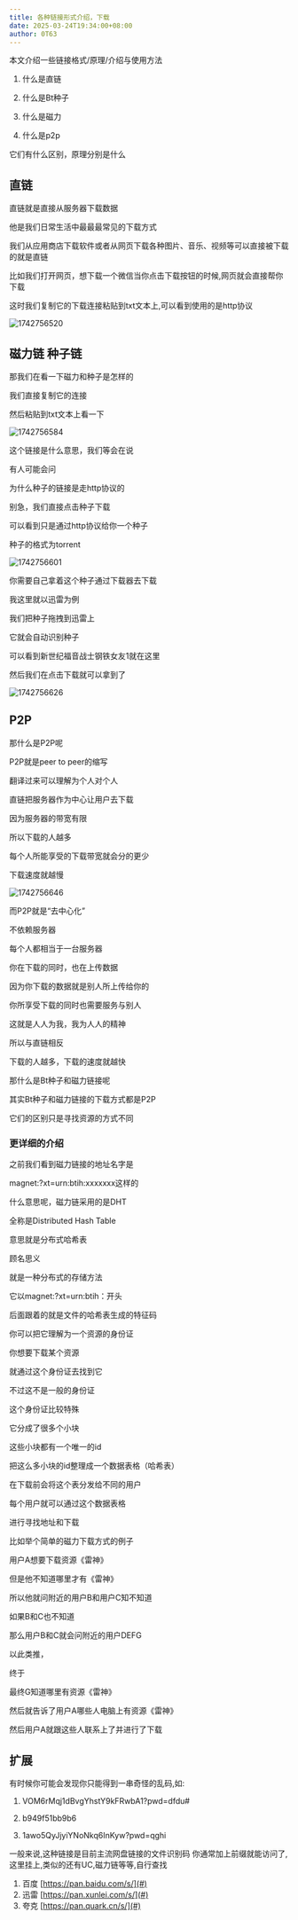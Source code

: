 ```yaml
---
title: 各种链接形式介绍，下载
date: 2025-03-24T19:34:00+08:00
author: 0T63
---
```


本文介绍一些链接格式/原理/介绍与使用方法

<!--more-->

1. 什么是直链

2. 什么是Bt种子

3. 什么是磁力

4. 什么是p2p

它们有什么区别，原理分别是什么

## 直链

直链就是直接从服务器下载数据

他是我们日常生活中最最最常见的下载方式

我们从应用商店下载软件或者从网页下载各种图片、音乐、视频等可以直接被下载的就是直链

比如我们打开网页，想下载一个微信当你点击下载按钮的时候,网页就会直接帮你下载

这时我们复制它的下载连接粘贴到txt文本上,可以看到使用的是http协议

![1742756520](/img/1742756520.avif)

## 磁力链 种子链

那我们在看一下磁力和种子是怎样的

我们直接复制它的连接

然后粘贴到txt文本上看一下

![1742756584](/img/1742756584.avif)

这个链接是什么意思，我们等会在说

有人可能会问

为什么种子的链接是走http协议的

别急，我们直接点击种子下载

可以看到只是通过http协议给你一个种子

种子的格式为torrent

![1742756601](/img/1742756601.avif)

你需要自己拿着这个种子通过下载器去下载

我这里就以迅雷为例

我们把种子拖拽到迅雷上

它就会自动识别种子

可以看到新世纪福音战士钢铁女友1就在这里

然后我们在点击下载就可以拿到了

![1742756626](/img/1742756626.avif)

## P2P

那什么是P2P呢

P2P就是peer to peer的缩写

翻译过来可以理解为个人对个人

直链把服务器作为中心让用户去下载

因为服务器的带宽有限

所以下载的人越多

每个人所能享受的下载带宽就会分的更少

下载速度就越慢

![1742756646](/img/1742756646.avif)

而P2P就是“去中心化”

不依赖服务器

每个人都相当于一台服务器

你在下载的同时，也在上传数据

因为你下载的数据就是别人所上传给你的

你所享受下载的同时也需要服务与别人

这就是人人为我，我为人人的精神

所以与直链相反

下载的人越多，下载的速度就越快

那什么是Bt种子和磁力链接呢

其实Bt种子和磁力链接的下载方式都是P2P

它们的区别只是寻找资源的方式不同

### 更详细的介绍

之前我们看到磁力链接的地址名字是

magnet:?xt=urn:btih:xxxxxxx这样的

什么意思呢，磁力链采用的是DHT

全称是Distributed Hash Table

意思就是分布式哈希表

顾名思义

就是一种分布式的存储方法

它以magnet:?xt=urn:btih：开头

后面跟着的就是文件的哈希表生成的特征码

你可以把它理解为一个资源的身份证

你想要下载某个资源

就通过这个身份证去找到它

不过这不是一般的身份证

这个身份证比较特殊

它分成了很多个小块

这些小块都有一个唯一的id

把这么多小块的id整理成一个数据表格（哈希表）

在下载前会将这个表分发给不同的用户

每个用户就可以通过这个数据表格

进行寻找地址和下载

比如举个简单的磁力下载方式的例子

用户A想要下载资源《雷神》

但是他不知道哪里才有《雷神》

所以他就问附近的用户B和用户C知不知道

如果B和C也不知道

那么用户B和C就会问附近的用户DEFG

以此类推，

终于

最终G知道哪里有资源《雷神》

然后就告诉了用户A哪些人电脑上有资源《雷神》

然后用户A就跟这些人联系上了并进行了下载

## 扩展

有时候你可能会发现你只能得到一串奇怪的乱码,如:

1. VOM6rMqj1dBvgYhstY9kFRwbA1?pwd=dfdu#

2. b949f51bb9b6

3. 1awo5QyJjyiYNoNkq6InKyw?pwd=qghi

一般来说,这种链接是目前主流网盘链接的文件识别码
你通常加上前缀就能访问了,这里挂上,类似的还有UC,磁力链等等,自行查找

1. 百度 [https://pan.baidu.com/s/](#)
2. 迅雷 [https://pan.xunlei.com/s/](#)
3. 夸克 [https://pan.quark.cn/s/](#)
